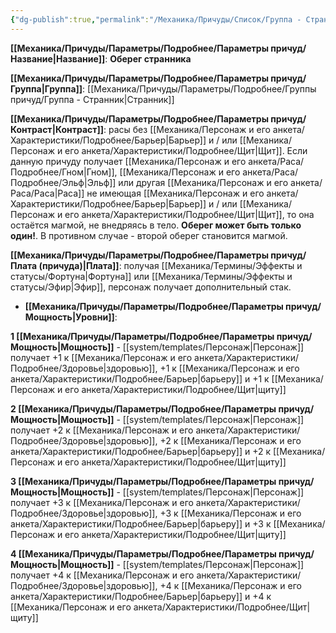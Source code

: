 ```yaml
---
{"dg-publish":true,"permalink":"/Механика/Причуды/Список/Группа - Странник/Оберег странника/","noteIcon":"","created":"2025-09-07T13:19:21.372+03:00","updated":"2025-09-12T17:26:19.874+03:00"}
---
```




**[[Механика/Причуды/Параметры/Подробнее/Параметры причуд/Название\|Название]]**: **Оберег странника**

**[[Механика/Причуды/Параметры/Подробнее/Параметры причуд/Группа\|Группа]]**: [[Механика/Причуды/Параметры/Подробнее/Группы причуд/Группа - Странник\|Странник]] 

**[[Механика/Причуды/Параметры/Подробнее/Параметры причуд/Контраст\|Контраст]]**: расы без [[Механика/Персонаж и его анкета/Характеристики/Подробнее/Барьер\|Барьер]] и / или [[Механика/Персонаж и его анкета/Характеристики/Подробнее/Щит\|Щит]].  Если данную причуду получает [[Механика/Персонаж и его анкета/Раса/Подробнее/Гном\|Гном]], [[Механика/Персонаж и его анкета/Раса/Подробнее/Эльф\|Эльф]] или другая [[Механика/Персонаж и его анкета/Раса/Раса\|Раса]] не имеющая [[Механика/Персонаж и его анкета/Характеристики/Подробнее/Барьер\|Барьер]] и / или [[Механика/Персонаж и его анкета/Характеристики/Подробнее/Щит\|Щит]], то она остаётся магмой, не внедряясь в тело. **Оберег может быть только один!**. В противном случае - второй оберег становится магмой. 

**[[Механика/Причуды/Параметры/Подробнее/Параметры причуд/Плата (причуда)\|Плата]]**: получая [[Механика/Термины/Эффекты и статусы/Фортуна\|Фортуна]] или [[Механика/Термины/Эффекты и статусы/Эфир\|Эфир]], персонаж получает дополнительный стак.

- **[[Механика/Причуды/Параметры/Подробнее/Параметры причуд/Мощность\|Уровни]]**:

**1 [[Механика/Причуды/Параметры/Подробнее/Параметры причуд/Мощность\|Мощность]]** - [[system/templates/Персонаж\|Персонаж]] получает +1 к [[Механика/Персонаж и его анкета/Характеристики/Подробнее/Здоровье\|здоровью]], +1 к [[Механика/Персонаж и его анкета/Характеристики/Подробнее/Барьер\|барьеру]] и +1 к [[Механика/Персонаж и его анкета/Характеристики/Подробнее/Щит\|щиту]] 

**2 [[Механика/Причуды/Параметры/Подробнее/Параметры причуд/Мощность\|Мощность]]** - [[system/templates/Персонаж\|Персонаж]] получает +2 к [[Механика/Персонаж и его анкета/Характеристики/Подробнее/Здоровье\|здоровью]], +2 к [[Механика/Персонаж и его анкета/Характеристики/Подробнее/Барьер\|барьеру]] и +2 к [[Механика/Персонаж и его анкета/Характеристики/Подробнее/Щит\|щиту]] 

**3 [[Механика/Причуды/Параметры/Подробнее/Параметры причуд/Мощность\|Мощность]]** - [[system/templates/Персонаж\|Персонаж]] получает +3 к [[Механика/Персонаж и его анкета/Характеристики/Подробнее/Здоровье\|здоровью]], +3 к [[Механика/Персонаж и его анкета/Характеристики/Подробнее/Барьер\|барьеру]] и +3 к [[Механика/Персонаж и его анкета/Характеристики/Подробнее/Щит\|щиту]] 

**4 [[Механика/Причуды/Параметры/Подробнее/Параметры причуд/Мощность\|Мощность]]** - [[system/templates/Персонаж\|Персонаж]] получает +4 к [[Механика/Персонаж и его анкета/Характеристики/Подробнее/Здоровье\|здоровью]], +4 к [[Механика/Персонаж и его анкета/Характеристики/Подробнее/Барьер\|барьеру]] и +4 к [[Механика/Персонаж и его анкета/Характеристики/Подробнее/Щит\|щиту]] 